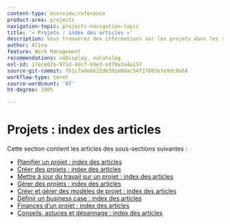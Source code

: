 ```yaml
---
content-type: overview;reference
product-area: projects
navigation-topic: projects-navigation-topic
title: '« Projets : index des articles »'
description: Vous trouverez des informations sur les projets dans les sections suivantes.
author: Alina
feature: Work Management
recommendations: noDisplay, noCatalog
exl-id: 17ece62a-971d-4dc7-b9e3-ed79a3a4a157
source-git-commit: fb1c7ade6622db391e0dac54f37603efe9dc0a58
workflow-type: tm+mt
source-wordcount: '67'
ht-degree: 100%

---
```


# Projets : index des articles

<!-- Audited: 12/2023 -->

Cette section contient les articles des sous-sections suivantes :

* [Planifier un projet : index des articles](../../manage-work/projects/planning-a-project/plan-project-overview.md)
* [Créer des projets : index des articles](../../manage-work/projects/create-projects/create-projects-overview.md)
* [Mettre à jour du travail sur un projet : index des articles](../../manage-work/projects/updating-work-in-a-project/update-work-on-project.md)
* [Gérer des projets : index des articles](../../manage-work/projects/manage-projects/manage-projects-overview.md)
* [Créer et gérer des modèles de projet : index des articles](../../manage-work/projects/create-and-manage-templates/create-manage-templates.md)
* [Définir un business case : index des articles](../../manage-work/projects/define-a-business-case/define-business-case.md)
* [Finances d’un projet : index des articles](../../manage-work/projects/project-finances/project-finances-overview.md)
* [Conseils, astuces et dépannage : index des articles](../../manage-work/projects/tips-tricks-and-troubleshooting/tips-tricks-troubleshooting-for-projects.md)
